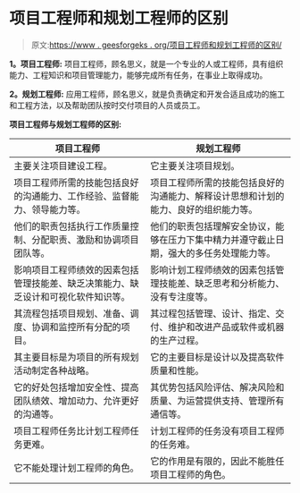 # 项目工程师和规划工程师的区别

> 原文:[https://www . geesforgeks . org/项目工程师和规划工程师的区别/](https://www.geeksforgeeks.org/difference-between-project-engineer-and-planning-engineer/)

**1。项目工程师:**
项目工程师，顾名思义，就是一个专业的人或工程师，具有组织能力、工程知识和项目管理能力，能够完成所有任务，在事业上取得成功。

**2。规划工程师:**
应用工程师，顾名思义，就是负责确定和开发合适且成功的施工和工程方法，以及帮助团队按时交付项目的人员或员工。

**项目工程师与规划工程师的区别:**

<center>

| 项目工程师 | 规划工程师 |
| --- | --- |
| 主要关注项目建设工程。 | 它主要关注项目规划。 |
| 项目工程师所需的技能包括良好的沟通能力、工作经验、监督能力、领导能力等。 | 项目工程师所需的技能包括良好的沟通能力、解释设计思想和计划的能力、良好的组织能力等。 |
| 他们的职责包括执行工作质量控制、分配职责、激励和协调项目团队等。 | 他们的职责包括理解安全协议，能够在压力下集中精力并遵守截止日期，强大的多任务处理能力等。 |
| 影响项目工程师绩效的因素包括管理技能差、缺乏决策能力、缺乏设计和可视化软件知识等。 | 影响计划工程师绩效的因素包括管理技能差、缺乏思考和分析能力、没有专注度等。 |
| 其流程包括项目规划、准备、调度、协调和监控所有分配的项目。 | 其过程包括管理、设计、指定、交付、维护和改进产品或软件或机器的生产过程。 |
| 其主要目标是为项目的所有规划活动制定各种战略。 | 它的主要目标是设计以及提高软件质量和性能。 |
| 它的好处包括增加安全性、提高团队绩效、增加动力、允许更好的沟通等。 | 其优势包括风险评估、解决风险和质量、为运营提供支持、管理所有通信等。 |
| 项目工程师任务比计划工程师任务更难。 | 计划工程师的任务没有项目工程师的任务难。 |
| 它不能处理计划工程师的角色。 | 它的作用是有限的，因此不能胜任项目工程师的角色。 |

</center>